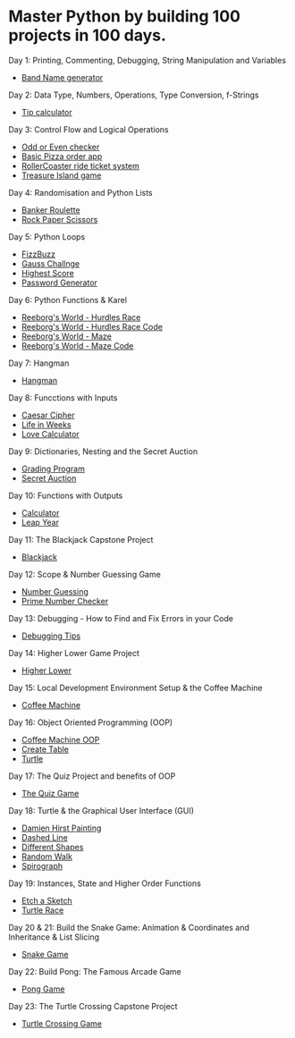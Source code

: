 # Master Python by building 100 projects in 100 days.

Day 1: Printing, Commenting, Debugging, String Manipulation and Variables

   - [Band Name generator](https://github.com/sirxmatt/python_bootcamp/blob/main/Day%2001/band_name_generator.py)

Day 2: Data Type, Numbers, Operations, Type Conversion, f-Strings

   - [Tip calculator](https://github.com/sirxmatt/python_bootcamp/blob/main/Day%2002/tip_calculator.py)

Day 3: Control Flow and Logical Operations

   - [Odd or Even checker](https://github.com/sirxmatt/python_bootcamp/blob/main/Day%2003/odd_or_even.py)
   - [Basic Pizza order app](https://github.com/sirxmatt/python_bootcamp/blob/main/Day%2003/pizza_store.py)
   - [RollerCoaster ride ticket system](https://github.com/sirxmatt/python_bootcamp/blob/main/Day%2003/roller_coaster_ticket.py)
   - [Treasure Island game](https://github.com/sirxmatt/python_bootcamp/blob/main/Day%2003/treasure_island.py)

Day 4: Randomisation and Python Lists

   - [Banker Roulette](https://github.com/sirxmatt/python_bootcamp/blob/main/Day%2004/banker_roulette.py)
   - [Rock Paper Scissors](https://github.com/sirxmatt/python_bootcamp/blob/main/Day%2004/rock_paper_scissors.py)

Day 5: Python Loops

   - [FizzBuzz](https://github.com/sirxmatt/python_bootcamp/blob/main/Day%2005/fizzbuzz.py)
   - [Gauss Challnge](https://github.com/sirxmatt/python_bootcamp/blob/main/Day%2005/gauss_challenge.py)
   - [Highest Score](https://github.com/sirxmatt/python_bootcamp/blob/main/Day%2005/highest_score.py)
   - [Password Generator](https://github.com/sirxmatt/python_bootcamp/blob/main/Day%2005/password_geneator.py)

Day 6: Python Functions & Karel
   
   - [Reeborg's World - Hurdles Race](https://reeborg.ca/reeborg.html?lang=en&mode=python&menu=worlds%2Fmenus%2Freeborg_intro_en.json&name=Hurdle%2004&url=worlds%2Ftutorial_en%2Fhurdle4.json)
   - [Reeborg's World - Hurdles Race Code](https://github.com/sirxmatt/python_bootcamp/blob/main/Day%2006/hurdles_race.py)
   - [Reeborg's World - Maze](https://reeborg.ca/reeborg.html?lang=en&mode=python&menu=worlds%2Fmenus%2Freeborg_intro_en.json&name=Maze&url=worlds%2Ftutorial_en%2Fmaze1.json)
   - [Reeborg's World - Maze Code](https://github.com/sirxmatt/python_bootcamp/blob/main/Day%2006/maze.py)

Day 7: Hangman

   - [Hangman](https://github.com/sirxmatt/python_bootcamp/blob/main/Day%2007/hangman.py)

Day 8: Funcctions with Inputs

   - [Caesar Cipher](https://github.com/sirxmatt/python_bootcamp/blob/main/Day%2008/ceasar_cipher.py)
   - [Life in Weeks](https://github.com/sirxmatt/python_bootcamp/blob/main/Day%2008/life_in_weeks.py)
   - [Love Calculator](https://github.com/sirxmatt/python_bootcamp/blob/main/Day%2008/love_calculator.py)

Day 9: Dictionaries, Nesting and the Secret Auction

   - [Grading Program](https://github.com/sirxmatt/python_bootcamp/blob/main/Day%2009/grading_program.py)
   - [Secret Auction](https://github.com/sirxmatt/python_bootcamp/blob/main/Day%2009/secret_auction.py)

Day 10: Functions with Outputs

   - [Calculator](https://github.com/sirxmatt/python_bootcamp/blob/main/Day%2010/calculator.py)
   - [Leap Year](https://github.com/sirxmatt/python_bootcamp/blob/main/Day%2010/leap_year.py)

Day 11: The Blackjack Capstone Project

   - [Blackjack](https://github.com/sirxmatt/python_bootcamp/blob/main/Day%2011/blackjack.py)

Day 12: Scope & Number Guessing Game

   - [Number Guessing](https://github.com/sirxmatt/python_bootcamp/blob/main/Day%2012/number_guessing_game.py)
   - [Prime Number Checker](https://github.com/sirxmatt/python_bootcamp/blob/main/Day%2012/prime_number_checker.py)

Day 13: Debugging - How to Find and Fix Errors in your Code

   - [Debugging Tips](https://github.com/sirxmatt/python_bootcamp/blob/main/Day%2013/debug_tips.md)

Day 14: Higher Lower Game Project

   - [Higher Lower](https://github.com/sirxmatt/python_bootcamp/blob/main/Day%2014/higher_lower.py)

Day 15: Local Development Environment Setup & the Coffee Machine

   - [Coffee Machine](https://github.com/sirxmatt/python_bootcamp/blob/main/Day%2015/coffee_machine.py)

Day 16: Object Oriented Programming (OOP)

   - [Coffee Machine OOP](https://github.com/sirxmatt/python_bootcamp/blob/main/Day%2016/coffee_machine/main.py)
   - [Create Table](https://github.com/sirxmatt/python_bootcamp/blob/main/Day%2016/create_table.py)
   - [Turtle](https://github.com/sirxmatt/python_bootcamp/blob/main/Day%2016/timmy_turtle.py)

Day 17: The Quiz Project and benefits of OOP

   - [The Quiz Game](https://github.com/sirxmatt/python_bootcamp/blob/main/Day%2017/main.py)

Day 18: Turtle & the Graphical User Interface (GUI)

   - [Damien Hirst Painting](https://github.com/sirxmatt/python_bootcamp/blob/main/Day%2018/damien_hirst_painting.py)
   - [Dashed Line](https://github.com/sirxmatt/python_bootcamp/blob/main/Day%2018/dashed_line.py)
   - [Different Shapes](https://github.com/sirxmatt/python_bootcamp/blob/main/Day%2018/different_shapes.py)
   - [Random Walk](https://github.com/sirxmatt/python_bootcamp/blob/main/Day%2018/random_walk.py)
   - [Spirograph](https://github.com/sirxmatt/python_bootcamp/blob/main/Day%2018/spirograph.py)

Day 19: Instances, State and Higher Order Functions

   - [Etch a Sketch](https://github.com/sirxmatt/python_bootcamp/blob/main/Day%2019/etch_a_sketch.py)
   - [Turtle Race](https://github.com/sirxmatt/python_bootcamp/blob/main/Day%2019/turtle_race.py)

Day 20 & 21: Build the Snake Game: Animation & Coordinates and Inheritance & List Slicing

   - [Snake Game](https://github.com/sirxmatt/python_bootcamp/blob/main/Day%2020%20&%2021/main.py)
   
Day 22: Build Pong: The Famous Arcade Game

   - [Pong Game](https://github.com/sirxmatt/python_bootcamp/blob/main/Day%2022/main.py)
   
Day 23: The Turtle Crossing Capstone Project

   - [Turtle Crossing Game](https://github.com/sirxmatt/python_bootcamp/blob/main/Day%2023/main.py)